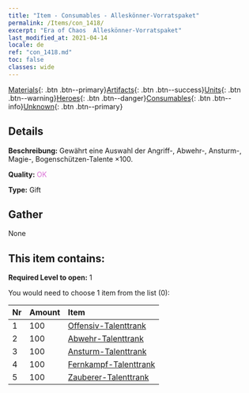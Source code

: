 ```yaml
---
title: "Item - Consumables - Alleskönner-Vorratspaket"
permalink: /Items/con_1418/
excerpt: "Era of Chaos  Alleskönner-Vorratspaket"
last_modified_at: 2021-04-14
locale: de
ref: "con_1418.md"
toc: false
classes: wide
---
```

 [Materials](/de/Items/){: .btn .btn--primary}[Artifacts](/de/Items/Artifacts/){: .btn .btn--success}[Units](/de/Items/Units/){: .btn .btn--warning}[Heroes](/de/Items/Heroes/){: .btn .btn--danger}[Consumables](/de/Items/Consumables/){: .btn .btn--info}[Unknown](/de/Items/Unknown/){: .btn .btn--primary}

## Details
 **Beschreibung:** Gewährt eine Auswahl der Angriff-, Abwehr-, Ansturm-, Magie-, Bogenschützen-Talente ×100.

 **Quality:** <span style="color: #DA70D6">OK</span>

 **Type:** Gift

## Gather

  None

## This item contains:

 **Required Level to open:** 1

 You would need to choose 1 item from the list (0):

  | Nr | Amount |     Item    |
  |:---|:-------|:------------|
  | 1 | 100 | [Offensiv-Talenttrank](/de/Items/con_786/) | 
  | 2 | 100 | [Abwehr-Talenttrank](/de/Items/con_787/) | 
  | 3 | 100 | [Ansturm-Talenttrank](/de/Items/con_788/) | 
  | 4 | 100 | [Fernkampf-Talenttrank](/de/Items/con_789/) | 
  | 5 | 100 | [Zauberer-Talenttrank](/de/Items/con_790/) | 
